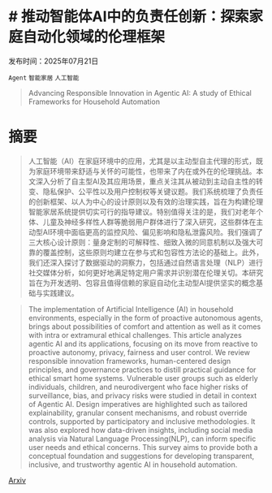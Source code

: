 # # 推动智能体AI中的负责任创新：探索家庭自动化领域的伦理框架

发布时间：2025年07月21日

`Agent` `智能家居` `人工智能`

> Advancing Responsible Innovation in Agentic AI: A study of Ethical Frameworks for Household Automation

# 摘要

> 人工智能（AI）在家庭环境中的应用，尤其是以主动型自主代理的形式，既为家庭环境带来舒适与关怀的可能性，也带来了内在或外在的伦理挑战。本文深入分析了自主型AI及其应用场景，重点关注其从被动到主动自主性的转变、隐私保护、公平性以及用户控制权等关键议题。我们系统梳理了负责任的创新框架、以人为中心的设计原则以及有效的治理实践，旨在为构建伦理智能家居系统提供切实可行的指导建议。特别值得关注的是，我们对老年个体、儿童及神经多样性人群等脆弱用户群体进行了深入研究，这些群体在主动型AI环境中面临更高的监控风险、偏见影响和隐私泄露风险。我们强调了三大核心设计原则：量身定制的可解释性、细致入微的同意机制以及强大可靠的覆盖控制，这些原则均建立在参与式和包容性方法论的基础上。此外，我们还深入探讨了数据驱动的洞察力，包括通过自然语言处理（NLP）进行社交媒体分析，如何更好地满足特定用户需求并识别潜在伦理关切。本研究旨在为开发透明、包容且值得信赖的家庭自动化主动型AI提供坚实的概念基础与实践建议。

> The implementation of Artificial Intelligence (AI) in household environments, especially in the form of proactive autonomous agents, brings about possibilities of comfort and attention as well as it comes with intra or extramural ethical challenges. This article analyzes agentic AI and its applications, focusing on its move from reactive to proactive autonomy, privacy, fairness and user control. We review responsible innovation frameworks, human-centered design principles, and governance practices to distill practical guidance for ethical smart home systems. Vulnerable user groups such as elderly individuals, children, and neurodivergent who face higher risks of surveillance, bias, and privacy risks were studied in detail in context of Agentic AI. Design imperatives are highlighted such as tailored explainability, granular consent mechanisms, and robust override controls, supported by participatory and inclusive methodologies. It was also explored how data-driven insights, including social media analysis via Natural Language Processing(NLP), can inform specific user needs and ethical concerns. This survey aims to provide both a conceptual foundation and suggestions for developing transparent, inclusive, and trustworthy agentic AI in household automation.

[Arxiv](https://arxiv.org/abs/2507.15901)